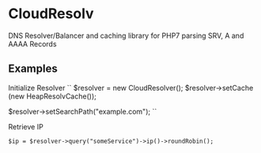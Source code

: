 # CloudResolv

DNS Resolver/Balancer and caching library for PHP7 parsing SRV, A and AAAA Records


## Examples

Initialize Resolver
``
$resolver = new CloudResolver();
$resolver->setCache (new HeapResolvCache());

$resolver->setSearchPath("example.com");
``

Retrieve IP

``
$ip = $resolver->query("someService")->ip()->roundRobin();
``


